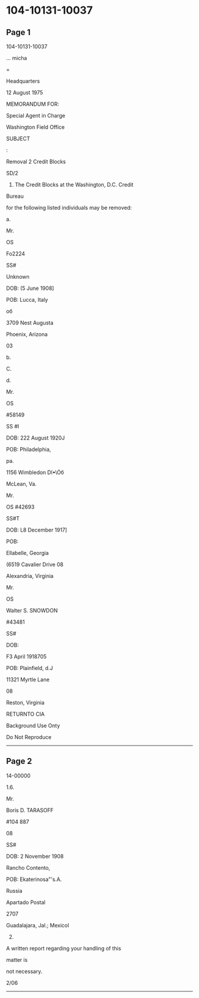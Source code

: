 # 104-10131-10037

## Page 1

104-10131-10037

... micha

=

Headquarters

12 August 1975

MEMORANDUM FOR:

Special Agent in Charge

Washington Field Office

SUBJECT

:

Removal 2 Credit Blocks

SD/2

1. The Credit Blocks at the Washington, D.C. Credit

Bureau

for the following listed individuals may be removed:

a.

Mr.

OS

Fo2224

SS#

Unknown

DOB: (5 June 1908]

POB: Lucca, Italy

об

3709 Nest Augusta

Phoenix, Arizona

03

b.

C.

d.

Mr.

OS

#58149

SS #I

DOB: 222 August 1920J

POB: Philadelphia,

pa.

1156 Wimbledon DI•\Óб

McLean, Va.

Mr.

OS #42693

SS#T

DOB: L8 December 1917]

POB:

Ellabelle, Georgia

(6519 Cavalier Drive 08

Alexandria, Virginia

Mr.

OS

Walter S. SNOWDON

#43481

SS#

DOB:

F3 April 1918705

POB: Plainfield, d.J

11321 Myrtle Lane

08

Reston, Virginia

RETURNTO CIA

Background Use Onty

Do Not Reproduce

---

## Page 2

14-00000

1.6.

Mr.

Boris D. TARASOFF

#104 887

08

SS#

DOB: 2 November 1908

Rancho Contento,

POB: Ekaterinosa"'s.A.

Russia

Apartado Postal

2707

Guadalajara, Jal.; Mexicol

2.

A written report regarding your handling of this

matter is

not necessary.

2/06

---

